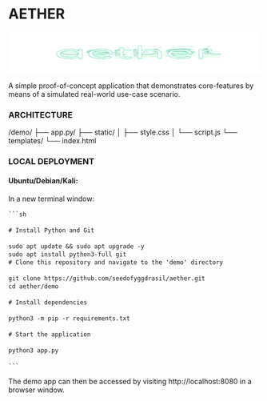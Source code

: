 # AETHER
![AetherLogoPNG](aether-logo-stylized-png.png)

A simple proof-of-concept application that demonstrates core-features by means of a simulated real-world use-case scenario.

### ARCHITECTURE
/demo/
├── app.py/
├── static/
│   ├── style.css
│   └── script.js
└── templates/
    └── index.html

### LOCAL DEPLOYMENT

#### **Ubuntu/Debian/Kali**:
In a new terminal window:

    ```sh

    # Install Python and Git
    
    sudo apt update && sudo apt upgrade -y
    sudo apt install python3-full git
    # Clone this repository and navigate to the 'demo' directory    
    
    git clone https://github.com/seedofyggdrasil/aether.git
    cd aether/demo

    # Install dependencies

    python3 -m pip -r requirements.txt

    # Start the application

    python3 app.py

    ```

The demo app can then be accessed by visiting http://localhost:8080 in a browser window. 
